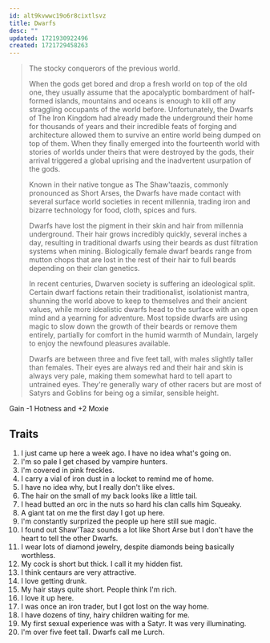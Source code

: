 ```yaml
---
id: alt9kvwwc19o6r8cixtlsvz
title: Dwarfs
desc: ""
updated: 1721930922496
created: 1721729458263
---
```


> The stocky conquerors of the previous world.
>
> When the gods get bored and drop a fresh world on top of the old one, they usually assume that the apocalyptic bombardment of half-formed islands, mountains and oceans is enough to kill off any straggling occupants of the world before. Unfortunately, the Dwarfs of The Iron Kingdom had already made the underground their home for thousands of years and their incredible feats of forging and architecture allowed them to survive an entire world being dumped on top of them. When they finally emerged into the fourteenth world with stories of worlds under theirs that were destroyed by the gods, their arrival triggered a global uprising and the inadvertent usurpation of the gods.
>
> Known in their native tongue as The Shaw'taazis, commonly pronounced as Short Arses, the Dwarfs have made contact with several surface world societies in recent millennia, trading iron and bizarre technology for food, cloth, spices and furs.
>
> Dwarfs have lost the pigment in their skin and hair from millennia underground. Their hair grows incredibly quickly, several inches a day, resulting in traditional dwarfs using their beards as dust filtration systems when mining. Biologically female dwarf beards range from mutton chops that are lost in the rest of their hair to full beards depending on their clan genetics.
>
> In recent centuries, Dwarven society is suffering an ideological split. Certain dwarf factions retain their traditionalist, isolationist mantra, shunning the world above to keep to themselves and their ancient values, while more idealistic dwarfs head to the surface with an open mind and a yearning for adventure. Most topside dwarfs are using magic to slow down the growth of their beards or remove them entirely, partially for comfort in the humid warmth of Mundain, largely to enjoy the newfound pleasures available.
>
> Dwarfs are between three and five feet tall, with males slightly taller than females. Their eyes are always red and their hair and skin is always very pale, making them somewhat hard to tell apart to untrained eyes. They're generally wary of other racers but are most of Satyrs and Goblins for being og a similar, sensible height.

Gain -1 Hotness and +2 Moxie

## Traits

1. I just came up here a week ago. I have no idea what's going on.
2. I'm so pale I get chased by vampire hunters.
3. I'm covered in pink freckles.
4. I carry a vial of iron dust in a locket to remind me of home.
5. I have no idea why, but I really don't like elves.
6. The hair on the small of my back looks like a little tail.
7. I head butted an orc in the nuts so hard his clan calls him Squeaky.
8. A giant tat on me the first day I got up here.
9. I'm constantly surprized the people up here still sue magic.
10. I found out Shaw'Taaz sounds a lot like Short Arse but I don't have the heart to tell the other Dwarfs.
11. I wear lots of diamond jewelry, despite diamonds being basically worthless.
12. My cock is short but thick. I call it my hidden fist.
13. I think centaurs are very attractive.
14. I love getting drunk.
15. My hair stays quite short. People think I'm rich.
16. I love it up here.
17. I was once an iron trader, but I got lost on the way home.
18. I have dozens of tiny, hairy children waiting for me.
19. My first sexual experience was with a Satyr. It was very illuminating.
20. I'm over five feet tall. Dwarfs call me Lurch.
